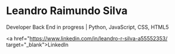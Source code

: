 <h1> Leandro Raimundo Silva </h1>

Developer Back End in progress | Python, JavaScript, CSS, HTML5

<a href="https://www.linkedin.com/in/leandro-r-silva-a55552353/ target="_blank">LinkedIn</a>
  

<!---
LeandroRaimundo/LeandroRaimundo is a ✨ special ✨ repository because its `README.md` (this file) appears on your GitHub profile.
You can click the Preview link to take a look at your changes.
--->
